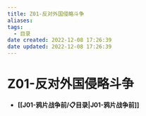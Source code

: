 ```yaml
---
title: Z01-反对外国侵略斗争
aliases:
tags:
  - 目录
date created: 2022-12-08 17:26:39
date updated: 2022-12-08 17:26:39
---
```


# Z01-反对外国侵略斗争

- **[[J01-鸦片战争前/📋目录|J01-鸦片战争前]]**
